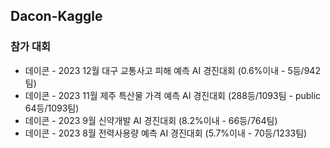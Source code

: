 ## Dacon-Kaggle

### 참가 대회 
- 데이콘 - 2023 12월 대구 교통사고 피해 예측 AI 경진대회 (0.6%이내 - 5등/942팀) 
- 데이콘 - 2023 11월 제주 특산물 가격 예측 AI 경진대회 (288등/1093팀 - public 64등/1093팀)
- 데이콘 - 2023 9월 신약개발 AI 경진대회 (8.2%이내 - 66등/764팀)
- 데이콘 - 2023 8월 전력사용량 예측 AI 경진대회 (5.7%이내 - 70등/1233팀)

